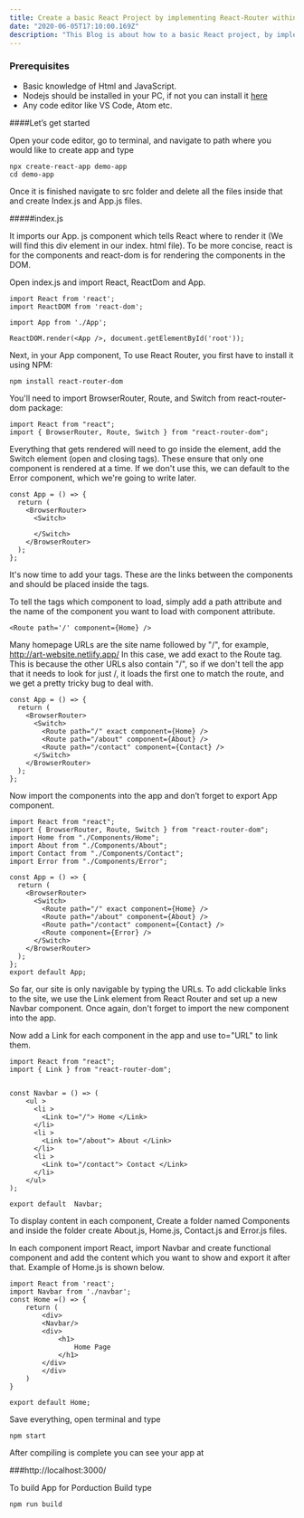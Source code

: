 ```yaml
---
title: Create a basic React Project by implementing React-Router within 10 mins.
date: "2020-06-05T17:10:00.169Z"
description: "This Blog is about how to a basic React project, by implementing React-Router within 10 mins "
---
```


### Prerequisites

- Basic knowledge of Html and JavaScript.
- Nodejs should be installed in your PC, if not you can install it [here](https://nodejs.org/en/)
- Any code editor like VS Code, Atom etc.

####Let’s get started

Open your code editor, go to terminal, and navigate to path where you would like to create app and type

    npx create-react-app demo-app
    cd demo-app

Once it is finished navigate to src folder and delete all the files inside that and create Index.js and App.js files.

#####index.js

It imports our App. js component which tells React where to render it (We will find this div element in our index. html file). To be more concise, react is for the components and react-dom is for rendering the components in the DOM.

Open index.js and import React, ReactDom and App.

    import React from 'react';
    import ReactDOM from 'react-dom';

    import App from './App';

    ReactDOM.render(<App />, document.getElementById('root'));

Next, in your App component,
To use React Router, you first have to install it using NPM:

    npm install react-router-dom

You'll need to import BrowserRouter, Route, and Switch from react-router-dom package:

    import React from "react";
    import { BrowserRouter, Route, Switch } from "react-router-dom";

Everything that gets rendered will need to go inside the <BrowserRouter> element, add the Switch element (open and closing tags). These ensure that only one component is rendered at a time. If we don't use this, we can default to the Error component, which we're going to write later.

    const App = () => {
      return (
        <BrowserRouter>
          <Switch>

          </Switch>
        </BrowserRouter>
      );
    };

It's now time to add your <Route> tags. These are the links between the components and should be placed inside the <Switch> tags.

To tell the <Route> tags which component to load, simply add a path attribute and the name of the component you want to load with component attribute.

    <Route path='/' component={Home} />

Many homepage URLs are the site name followed by "/", for example, http://art-website.netlify.app/ In this case, we add exact to the Route tag. This is because the other URLs also contain "/", so if we don't tell the app that it needs to look for just /, it loads the first one to match the route, and we get a pretty tricky bug to deal with.

    const App = () => {
      return (
        <BrowserRouter>
          <Switch>
            <Route path="/" exact component={Home} />
            <Route path="/about" component={About} />
            <Route path="/contact" component={Contact} />
          </Switch>
        </BrowserRouter>
      );
    };

Now import the components into the app and don’t forget to export App component.

    import React from "react";
    import { BrowserRouter, Route, Switch } from "react-router-dom";
    import Home from "./Components/Home";
    import About from "./Components/About";
    import Contact from "./Components/Contact";
    import Error from "./Components/Error";

    const App = () => {
      return (
        <BrowserRouter>
          <Switch>
            <Route path="/" exact component={Home} />
            <Route path="/about" component={About} />
            <Route path="/contact" component={Contact} />
            <Route component={Error} />
          </Switch>
        </BrowserRouter>
      );
    };
    export default App;

So far, our site is only navigable by typing the URLs. To add clickable links to the site, we use the Link element from React Router and set up a new Navbar component. Once again, don't forget to import the new component into the app.

Now add a Link for each component in the app and use to="URL" to link them.

    import React from "react";
    import { Link } from "react-router-dom";


    const Navbar = () => (
        <ul >
          <li >
            <Link to="/"> Home </Link>
          </li>
          <li >
            <Link to="/about"> About </Link>
          </li>
          <li >
            <Link to="/contact"> Contact </Link>
          </li>
        </ul>
    );

    export default  Navbar;

To display content in each component, Create a folder named Components and inside the folder create About.js, Home.js, Contact.js and Error.js files.

In each component import React, import Navbar and create functional component and add the content which you want to show and export it after that.
Example of Home.js is shown below.

    import React from 'react';
    import Navbar from './navbar';
    const Home =() => {
        return (
            <div>
            <Navbar/>
            <div>
                <h1>
                    Home Page
                </h1>
            </div>
            </div>
        )
    }

    export default Home;

Save everything, open terminal and type

    npm start

After compiling is complete you can see your app at

###http://localhost:3000/

To build App for Porduction Build type

    npm run build
